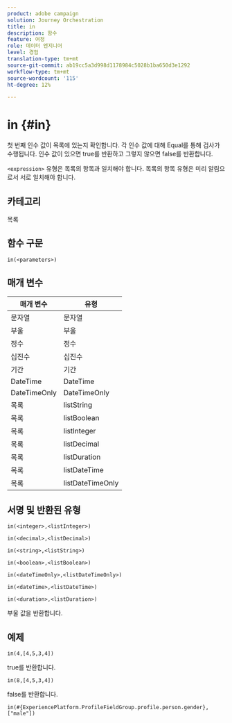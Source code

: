 ```yaml
---
product: adobe campaign
solution: Journey Orchestration
title: in
description: 함수
feature: 여정
role: 데이터 엔지니어
level: 경험
translation-type: tm+mt
source-git-commit: ab19cc5a3d998d1178984c5028b1ba650d3e1292
workflow-type: tm+mt
source-wordcount: '115'
ht-degree: 12%

---
```



# in {#in}

첫 번째 인수 값이 목록에 있는지 확인합니다. 각 인수 값에 대해 Equal를 통해 검사가 수행됩니다. 인수 값이 있으면 true를 반환하고 그렇지 않으면 false를 반환합니다.

`<expression>` 유형은 목록의 항목과 일치해야 합니다. 목록의 항목 유형은 미리 알림으로서 서로 일치해야 합니다.

## 카테고리

목록

## 함수 구문

`in(<parameters>)`

## 매개 변수

| 매개 변수 | 유형 |
|-----------|------------------|
| 문자열 | 문자열 |
| 부울 | 부울 |
| 정수 | 정수 |
| 십진수 | 십진수 |
| 기간 | 기간 |
| DateTime | DateTime |
| DateTimeOnly | DateTimeOnly |
| 목록 | listString |
| 목록 | listBoolean |
| 목록 | listInteger |
| 목록 | listDecimal |
| 목록 | listDuration |
| 목록 | listDateTime |
| 목록 | listDateTimeOnly |

## 서명 및 반환된 유형

`in(<integer>,<listInteger>)`

`in(<decimal>,<listDecimal>)`

`in(<string>,<listString>)`

`in(<boolean>,<listBoolean>)`

`in(<dateTimeOnly>,<listDateTimeOnly>)`

`in(<dateTime>,<listDateTime>)`

`in(<duration>,<listDuration>)`

부울 값을 반환합니다.

## 예제

`in(4,[4,5,3,4])`

true를 반환합니다.

`in(8,[4,5,3,4])`

false를 반환합니다.

`in(#{ExperiencePlatform.ProfileFieldGroup.profile.person.gender}, ["male"])`
